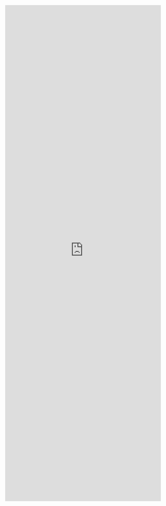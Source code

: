 <iframe 
    title='CommandBar Examples'
    src='https://fabricweb.z5.web.core.windows.net/pr-deploy-site/refs/pull/9333/merge/fabric-website-resources/dist/index.html#/examples/commandbar?docsExample=true'
    frameborder='no'
    height='1600'
    style='width: 100%;'
>